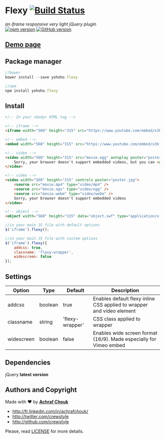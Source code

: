 # Flexy [![Build Status](https://travis-ci.org/crewstyle/flexy.svg)](https://travis-ci.org/crewstyle/flexy)

_an iframe responsive very light jQuery plugin_  
[![npm version](https://badge.fury.io/js/yohoho.flexy.svg)](https://badge.fury.io/js/yohoho.flexy)
[![GitHub version](https://badge.fury.io/gh/crewstyle%2Fflexy.svg)](https://badge.fury.io/gh/crewstyle%2Fflexy)  


## [Demo page](https://cdn.rawgit.com/crewstyle/yohoho.flexy/3b09c6925b878f18b477d3e510db6d9324a27255/demo/index.html)


## Package manager

````javascript
//bower
bower install --save yohoho.flexy
````

````javascript
//npm
npm install yohoho.flexy
````


## Install

````html
<!-- In your <body> HTML tag -->

<!-- iframe -->
<iframe width="560" height="315" src="https://www.youtube.com/embed/x3kfyZJhC3U?rel=0&amp;showinfo=0" frameborder="0" allowfullscreen></iframe>

<!-- embed -->
<embed width="560" height="315" src="https://www.youtube.com/embed/x3kfyZJhC3U?rel=0&amp;showinfo=0" frameborder="0" allowfullscreen></embed>

<!-- video -->
<video width="560" height="315" src="movie.ogg" autoplay poster="poster.jpg">
    Sorry, your browser doesn't support embedded videos, but you can <a href="movie.ogg">download it</a> and watch it with your favorite video player!
</video>

<!-- video -->
<video width="560" height="315" controls poster="poster.jpg">
    <source src="movie.mp4" type="video/mp4" />
    <source src="movie.ogv" type="video/ogg" />
    <source src="movie.webm" type="video/webm" />
    Sorry, your browser doesn't support embedded videos
</video>

<!-- object -->
<object width="560" height="315" data="object.swf" type="application/x-shockwave-flash"></object>
````

````javascript
//in your main JS file with default options
$('iframe').flexy();
````

````javascript
//in your main JS file with custom options
$('iframe').flexy({
    addcss: true,
    classname: 'flexy-wrapper',
    widescreen: false
});
````


## Settings

Option | Type | Default | Description
------ | ---- | ------- | -----------
addcss | boolean | true | Enables default flexy inline CSS applied to wrapper and video element
classname | string | 'flexy-wrapper' | CSS class applied to wrapper
widescreen | boolean | false | Enables wide screen format (16/9). Made especially for Vimeo embed


## Dependencies

jQuery **latest version**


## Authors and Copyright

Made with ♥ by **[Achraf Chouk](http://github.com/crewstyle "Achraf Chouk")**

+ http://fr.linkedin.com/in/achrafchouk/
+ http://twitter.com/crewstyle
+ http://github.com/crewstyle

Please, read [LICENSE](https://github.com/crewstyle/yohoho.flexy/blob/master/LICENSE "LICENSE") for more details.

